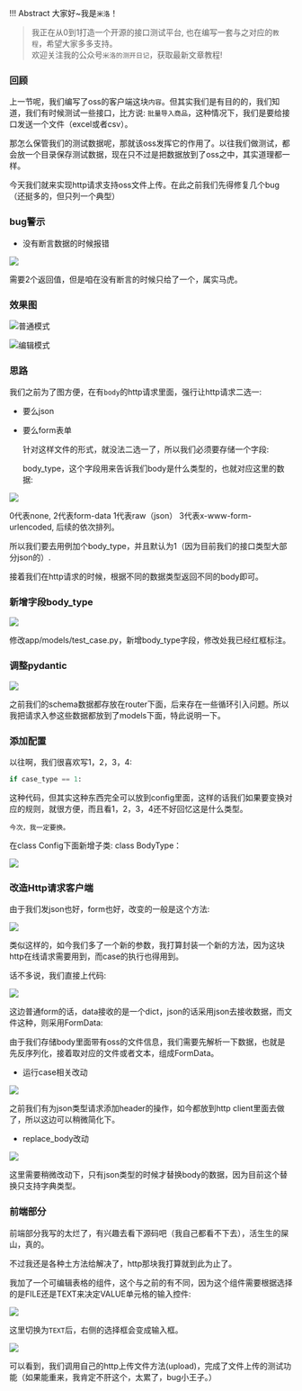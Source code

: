 !!! Abstract 大家好~我是`米洛`！<br/>
> 我正在从0到1打造一个开源的接口测试平台, 也在编写一套与之对应的`教程`，希望大家多多支持。<br/>
> 欢迎关注我的公众号`米洛的测开日记`，获取最新文章教程! 

### 回顾

  上一节呢，我们编写了oss的客户端这块`内容`。但其实我们是有目的的，我们知道，我们有时候测试一些接口，比方说: `批量导入商品`，这种情况下，我们是要给接口发送一个文件（excel或者csv）。
  
  那怎么保管我们的测试数据呢，那就该oss发挥它的作用了。以往我们做测试，都会放一个目录保存测试数据，现在只不过是把数据放到了oss之中，其实道理都一样。
  
  今天我们就来实现http请求支持oss文件上传。在此之前我们先得修复几个bug（还挺多的，但只列一个典型）
  
### bug警示

- 没有断言数据的时候报错

![](https://static.pity.fun/picture/2021-11-30/1638277694665-image.png)

  需要2个返回值，但是咱在没有断言的时候只给了一个，属实马虎。

### 效果图

![普通模式](https://static.pity.fun/picture/2021-11-30/1638279483758-image.png)
  
![编辑模式](https://static.pity.fun/picture/2021-11-30/1638279506483-image.png)

### 思路

  我们之前为了图方便，在有`body`的http请求里面，强行让http请求二选一:
  
- 要么json
- 要么form表单

  针对这样文件的形式，就没法二选一了，所以我们必须要存储一个字段:
  
  body_type，这个字段用来告诉我们body是什么类型的，也就对应这里的数据:
  
![](https://static.pity.fun/picture/2021-11-30/1638279678496-image.png)

  0代表none, 2代表form-data 1代表raw（json） 3代表x-www-form-urlencoded, 后续的依次排列。
  
  所以我们要去用例加个body_type，并且默认为1（因为目前我们的接口类型大部分json的）.
  
  接着我们在http请求的时候，根据不同的数据类型返回不同的body即可。
  
### 新增字段body_type

![](https://static.pity.fun/picture/2021-11-30/1638280047668-image.png)

  修改app/models/test_case.py，新增body_type字段，修改处我已经红框标注。
  
### 调整pydantic

![](https://static.pity.fun/picture/2021-11-30/1638280479904-image.png)

  之前我们的schema数据都存放在router下面，后来存在一些循环引入问题。所以我把请求入参这些数据都放到了models下面，特此说明一下。
  
### 添加配置

  以往啊，我们很喜欢写1，2，3，4:
  
```python
if case_type == 1:
```

  这种代码，但其实这种东西完全可以放到config里面，这样的话我们如果要变换对应的规则，就很方便，而且看1，2，3，4还不好回忆这是什么类型。
  
  `今次，我一定要换。`
  
  在class Config下面新增子类: class BodyType：

![](https://static.pity.fun/picture/2021-11-30/1638281768526-image.png)

### 改造Http请求客户端

  由于我们发json也好，form也好，改变的一般是这个方法:

![](https://static.pity.fun/picture/2021-11-30/1638281817396-image.png)


  类似这样的，如今我们多了一个新的参数，我打算封装一个新的方法，因为这块http在线请求需要用到，而case的执行也得用到。
  
  话不多说，我们直接上代码:


![](https://static.pity.fun/picture/2021-11-30/1638283451249-image.png)


  这边普通form的话，data接收的是一个dict，json的话采用json去接收数据，而文件这种，则采用FormData:
  
  由于我们存储body里面带有oss的文件信息，我们需要先解析一下数据，也就是先反序列化，接着取对应的文件或者文本，组成FormData。
  
- 运行case相关改动

![](https://static.pity.fun/picture/2021-11-30/1638282742855-image.png)

  之前我们有为json类型请求添加header的操作，如今都放到http client里面去做了，所以这边可以稍微简化下。
  
- replace_body改动

![](https://static.pity.fun/picture/2021-11-30/1638282795731-image.png)

  这里需要稍微改动下，只有json类型的时候才替换body的数据，因为目前这个替换只支持字典类型。
  
### 前端部分

  前端部分我写的太烂了，有兴趣去看下源码吧（我自己都看不下去），活生生的屎山，真的。
  
  不过我还是各种土方法给解决了，http那块我打算就到此为止了。
  
  我加了一个可编辑表格的组件，这个与之前的有不同，因为这个组件需要根据选择的是FILE还是TEXT来决定VALUE单元格的输入控件:
  
![](https://static.pity.fun/picture/2021-11-30/1638282989798-image.png)

  这里切换为`TEXT`后，右侧的选择框会变成输入框。
  
![](https://static.pity.fun/picture/2021-11-30/1638283539314-image.png)

  可以看到，我们调用自己的http上传文件方法(upload)，完成了文件上传的测试功能（如果能重来，我肯定不肝这个，太累了，bug小王子。）